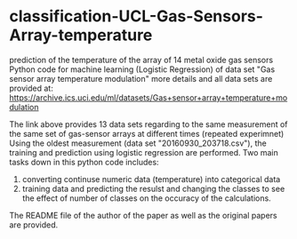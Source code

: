 # classification-UCL-Gas-Sensors-Array-temperature
prediction of the temperature of the array of 14 metal oxide gas sensors
Python code for machine learning (Logistic Regression) of data set "Gas sensor array temperature modulation"
more details and all data sets are provided at:
https://archive.ics.uci.edu/ml/datasets/Gas+sensor+array+temperature+modulation

The link above provides 13 data sets regarding to the same measurement of the same set of gas-sensor arrays at different times (repeated experimnet)
Using the oldest measurement (data set "20160930_203718.csv"), the training and prediction using logistic regression are performed.
Two main tasks down in this python code includes:
1. converting continuse numeric data (temperature) into categorical data
2. training data and predicting the resulst and changing the classes to see the effect of number of classes on the occuracy of the calculations.

The README file of the author of the paper as well as the original papers are provided.
